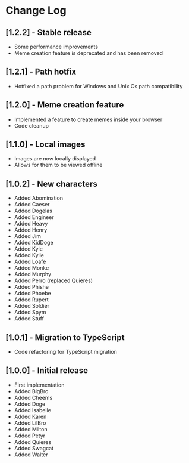 # Change Log

## [1.2.2] - Stable release

- Some performance improvements
- Meme creation feature is deprecated and has been removed

## [1.2.1] - Path hotfix

- Hotfixed a path problem for Windows and Unix Os path compatibility

## [1.2.0] - Meme creation feature

- Implemented a feature to create memes inside your browser
- Code cleanup

## [1.1.0] - Local images

- Images are now locally displayed
- Allows for them to be viewed offline

## [1.0.2] - New characters

- Added Abomination
- Added Caeser
- Added Dogelas
- Added Engineer
- Added Heavy
- Added Henry
- Added Jim
- Added KidDoge
- Added Kyle
- Added Kylie
- Added Loafe
- Added Monke
- Added Murphy
- Added Perro (replaced Quieres)
- Added Phishe
- Added Phoebe
- Added Rupert
- Added Soldier
- Added Spym
- Added Stuff

## [1.0.1] - Migration to TypeScript

- Code refactoring for TypeScript migration

## [1.0.0] - Initial release

- First implementation
- Added BigBro
- Added Cheems
- Added Doge
- Added Isabelle
- Added Karen
- Added LilBro
- Added Milton
- Added Petyr
- Added Quieres
- Added Swagcat
- Added Walter
